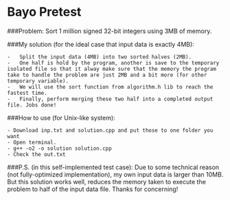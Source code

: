 # Bayo Pretest
###Problem: 
Sort 1 million signed 32-bit integers using 3MB of memory.

###My solution (for the ideal case that input data is exactly 4MB):
    
    -   Split the input data (4MB) into two sorted halves (2MB).
    -   One half is hold by the program, another is save to the temporary isolated file so that it alway make sure that the memory the program take to handle the problem are just 2MB and a bit more (for other temporary variable).
    -   We will use the sort function from algorithm.h lib to reach the fastest time. 
    -   Finally, perform merging these two half into a completed output file. Jobs done!
    
###How to use (for Unix-like system):

    - Download inp.txt and solution.cpp and put those to one folder you want
    - Open terminal.
    - g++ -o2 -o solution solution.cpp
    - Check the out.txt

###P.S. (in this self-implemented test case):
Due to some technical reason (not fully-optimized implementation), my own input data is larger than 10MB. But this solution works well, reduces the memory taken to execute the problem to half of the input data file. Thanks for concerning!

